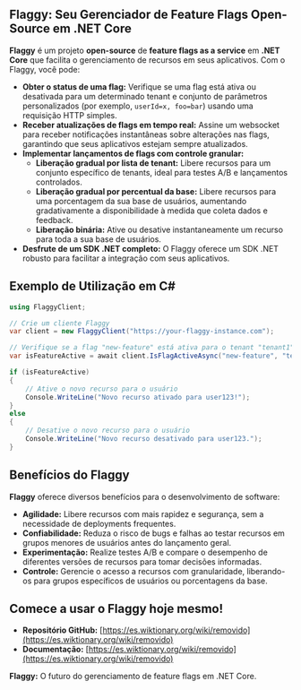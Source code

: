 ## Flaggy: Seu Gerenciador de Feature Flags Open-Source em .NET Core

**Flaggy** é um projeto **open-source** de **feature flags as a service** em **.NET Core** que facilita o gerenciamento de recursos em seus aplicativos. Com o Flaggy, você pode:

* **Obter o status de uma flag:** Verifique se uma flag está ativa ou desativada para um determinado tenant e conjunto de parâmetros personalizados (por exemplo, `userId=x, foo=bar`) usando uma requisição HTTP simples.
* **Receber atualizações de flags em tempo real:** Assine um websocket para receber notificações instantâneas sobre alterações nas flags, garantindo que seus aplicativos estejam sempre atualizados.
* **Implementar lançamentos de flags com controle granular:**
    * **Liberação gradual por lista de tenant:** Libere recursos para um conjunto específico de tenants, ideal para testes A/B e lançamentos controlados.
    * **Liberação gradual por percentual da base:** Libere recursos para uma porcentagem da sua base de usuários, aumentando gradativamente a disponibilidade à medida que coleta dados e feedback.
    * **Liberação binária:** Ative ou desative instantaneamente um recurso para toda a sua base de usuários.
* **Desfrute de um SDK .NET completo:** O Flaggy oferece um SDK .NET robusto para facilitar a integração com seus aplicativos.

## Exemplo de Utilização em C#

```c#
using FlaggyClient;

// Crie um cliente Flaggy
var client = new FlaggyClient("https://your-flaggy-instance.com");

// Verifique se a flag "new-feature" está ativa para o tenant "tenant1" e o usuário "user123"
var isFeatureActive = await client.IsFlagActiveAsync("new-feature", "tenant1", new Dictionary<string, string> { { "userId", "user123" } });

if (isFeatureActive)
{
    // Ative o novo recurso para o usuário
    Console.WriteLine("Novo recurso ativado para user123!");
}
else
{
    // Desative o novo recurso para o usuário
    Console.WriteLine("Novo recurso desativado para user123.");
}
```

## Benefícios do Flaggy

**Flaggy** oferece diversos benefícios para o desenvolvimento de software:

* **Agilidade:** Libere recursos com mais rapidez e segurança, sem a necessidade de deployments frequentes.
* **Confiabilidade:** Reduza o risco de bugs e falhas ao testar recursos em grupos menores de usuários antes do lançamento geral.
* **Experimentação:** Realize testes A/B e compare o desempenho de diferentes versões de recursos para tomar decisões informadas.
* **Controle:** Gerencie o acesso a recursos com granularidade, liberando-os para grupos específicos de usuários ou porcentagens da base.

## Comece a usar o Flaggy hoje mesmo!

* **Repositório GitHub:** [https://es.wiktionary.org/wiki/removido](https://es.wiktionary.org/wiki/removido)
* **Documentação:** [https://es.wiktionary.org/wiki/removido](https://es.wiktionary.org/wiki/removido)

**Flaggy:** O futuro do gerenciamento de feature flags em .NET Core.
